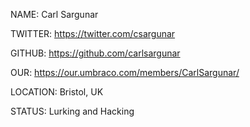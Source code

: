 NAME: Carl Sargunar

TWITTER: https://twitter.com/csargunar

GITHUB: https://github.com/carlsargunar

OUR: https://our.umbraco.com/members/CarlSargunar/

LOCATION: Bristol, UK

STATUS: Lurking and Hacking

